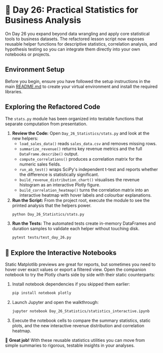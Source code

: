 # 📘 Day 26: Practical Statistics for Business Analysis

On Day 26 you expand beyond data wrangling and apply core statistical tools to
business datasets. The refactored lesson script now exposes reusable helper
functions for descriptive statistics, correlation analysis, and hypothesis
testing so you can integrate them directly into your own notebooks or projects.

## Environment Setup

Before you begin, ensure you have followed the setup instructions in the main
[README.md](../../README.md) to create your virtual environment and install the
required libraries.

## Exploring the Refactored Code

The `stats.py` module has been organized into testable functions that separate
computation from presentation.

1. **Review the Code:** Open `Day_26_Statistics/stats.py` and look at the new
   helpers:
   * `load_sales_data()` reads `sales_data.csv` and removes missing rows.
   * `summarize_revenue()` returns key revenue metrics and the full
     `DataFrame.describe()` output.
   * `compute_correlations()` produces a correlation matrix for the numeric
     sales fields.
   * `run_ab_test()` wraps SciPy's independent t-test and reports whether the
     difference is statistically significant.
   * `build_revenue_distribution_chart()` visualises the revenue histogram as an
     interactive Plotly figure.
   * `build_correlation_heatmap()` turns the correlation matrix into an
     interactive heatmap with hover labels and colourbar explanations.
2. **Run the Script:** From the project root, execute the module to see the
   printed analysis that the helpers power.
   ```bash
   python Day_26_Statistics/stats.py
   ```
3. **Run the Tests:** The automated tests create in-memory DataFrames and
   duration samples to validate each helper without touching disk.
   ```bash
   pytest tests/test_day_26.py
   ```

## 🧪 Explore the Interactive Notebooks

Static Matplotlib previews are great for reports, but sometimes you need to
hover over exact values or export a filtered view. Open the companion notebook
to try the Plotly charts side by side with their static counterparts:

1. Install notebook dependencies if you skipped them earlier:
   ```bash
   pip install notebook plotly
   ```
2. Launch Jupyter and open the walkthrough:
   ```bash
   jupyter notebook Day_26_Statistics/statistics_interactive.ipynb
   ```
3. Execute the notebook cells to compare the summary statistics, static plots,
   and the new interactive revenue distribution and correlation heatmap.

🎉 **Great job!** With these reusable statistics utilities you can move from
simple summaries to rigorous, testable insights in your analyses.
